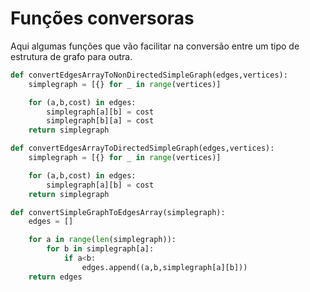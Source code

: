# Funções conversoras

Aqui algumas funções que vão facilitar na conversão entre um tipo de estrutura de grafo para outra.

```python
def convertEdgesArrayToNonDirectedSimpleGraph(edges,vertices):
    simplegraph = [{} for _ in range(vertices)]

    for (a,b,cost) in edges:
        simplegraph[a][b] = cost
        simplegraph[b][a] = cost
    return simplegraph

def convertEdgesArrayToDirectedSimpleGraph(edges,vertices):
    simplegraph = [{} for _ in range(vertices)]

    for (a,b,cost) in edges:
        simplegraph[a][b] = cost
    return simplegraph

def convertSimpleGraphToEdgesArray(simplegraph):
    edges = []

    for a in range(len(simplegraph)):
        for b in simplegraph[a]:
            if a<b:
                edges.append((a,b,simplegraph[a][b]))
    return edges
```	


